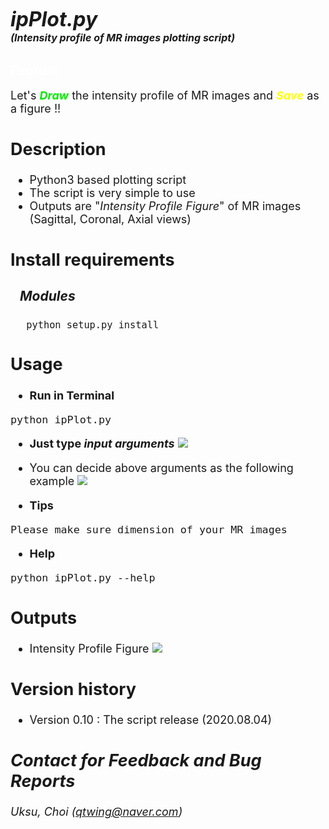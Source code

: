 # <font size=6><br>_**ipPlot.py</br></font> <font size=3>(Intensity profile of MR images plotting script)**_</font>

## <font color=white>_Feature_</font>
<font size=4>Let's <font color=grean><b>_Draw_</b></font> the intensity profile of MR images and <font color=yellow><b>_Save_</b> </font> as a figure !!

## Description
+ Python3 based plotting script
+ The script is very simple to use
+ Outputs are "_Intensity Profile Figure_" of MR images (Sagittal, Coronal, Axial views)


## Install requirements
### &nbsp;&nbsp;&nbsp;_Modules_
&nbsp;&nbsp;&nbsp;&nbsp;
```python setup.py install```


## Usage
+ <b>Run in Terminal</b>
```
python ipPlot.py
```
+ <b> Just type _input arguments_</b>
![](assets/README-87a00668.png)

+ You can decide above arguments as the following example
![](assets/README-7e6a63c0.png)

+ <b>Tips</b>
```
Please make sure dimension of your MR images
```



+ <b>Help</b>
```
python ipPlot.py --help
```

## Outputs
+ Intensity Profile Figure
![](assets/README-37ad1c10.png)


## Version history
+ Version 0.10 : The script release (2020.08.04)

## _Contact for Feedback and Bug Reports_
_Uksu, Choi (qtwing@naver.com)_
